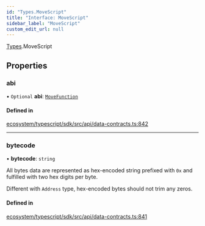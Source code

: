 ```yaml
---
id: "Types.MoveScript"
title: "Interface: MoveScript"
sidebar_label: "MoveScript"
custom_edit_url: null
---
```


[Types](../namespaces/Types.md).MoveScript

## Properties

### abi

• `Optional` **abi**: [`MoveFunction`](Types.MoveFunction.md)

#### Defined in

[ecosystem/typescript/sdk/src/api/data-contracts.ts:842](https://github.com/aptos-labs/aptos-core/blob/fb73eb358/ecosystem/typescript/sdk/src/api/data-contracts.ts#L842)

___

### bytecode

• **bytecode**: `string`

All bytes data are represented as hex-encoded string prefixed with `0x` and fulfilled with
two hex digits per byte.

Different with `Address` type, hex-encoded bytes should not trim any zeros.

#### Defined in

[ecosystem/typescript/sdk/src/api/data-contracts.ts:841](https://github.com/aptos-labs/aptos-core/blob/fb73eb358/ecosystem/typescript/sdk/src/api/data-contracts.ts#L841)
